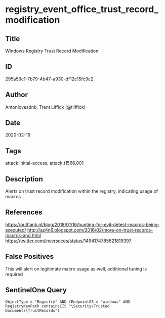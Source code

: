 # registry_event_office_trust_record_modification

## Title
Windows Registry Trust Record Modification

## ID
295a59c1-7b79-4b47-a930-df12c15fc9c2

## Author
Antonlovesdnb, Trent Liffick (@tliffick)

## Date
2020-02-19

## Tags
attack.initial-access, attack.t1566.001

## Description
Alerts on trust record modification within the registry, indicating usage of macros

## References
https://outflank.nl/blog/2018/01/16/hunting-for-evil-detect-macros-being-executed/
http://az4n6.blogspot.com/2016/02/more-on-trust-records-macros-and.html
https://twitter.com/inversecos/status/1494174785621819397

## False Positives
This will alert on legitimate macro usage as well, additional tuning is required

## SentinelOne Query
```
ObjectType = "Registry" AND (EndpointOS = "windows" AND RegistryKeyPath containsCIS "\Security\Trusted Documents\TrustRecords")

```